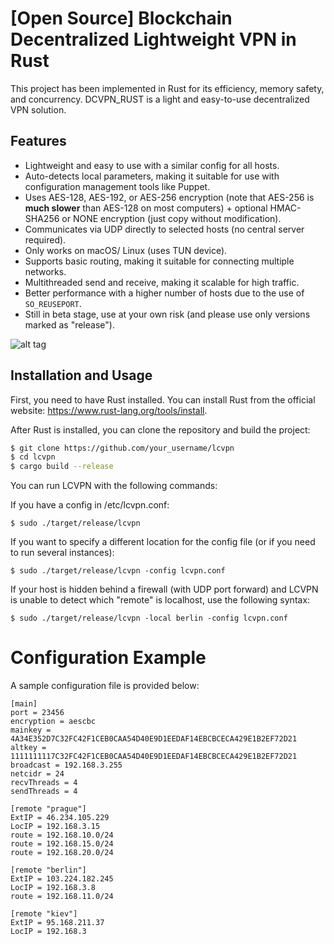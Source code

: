 # [Open Source] Blockchain Decentralized Lightweight VPN in Rust

This project has been implemented in Rust for its efficiency, memory safety, and concurrency. DCVPN_RUST is a light and easy-to-use decentralized VPN solution.

## Features

- Lightweight and easy to use with a similar config for all hosts.
- Auto-detects local parameters, making it suitable for use with configuration management tools like Puppet.
- Uses AES-128, AES-192, or AES-256 encryption (note that AES-256 is **much slower** than AES-128 on most computers) + optional HMAC-SHA256 or NONE encryption (just copy without modification).
- Communicates via UDP directly to selected hosts (no central server required).
- Only works on macOS/ Linux (uses TUN device).
- Supports basic routing, making it suitable for connecting multiple networks.
- Multithreaded send and receive, making it scalable for high traffic.
- Better performance with a higher number of hosts due to the use of `SO_REUSEPORT`.
- Still in beta stage, use at your own risk (and please use only versions marked as "release").

![alt tag](https://raw.githubusercontent.com/kanocz/lcvpn/master/topology.png)

## Installation and Usage

First, you need to have Rust installed. You can install Rust from the official website: https://www.rust-lang.org/tools/install.

After Rust is installed, you can clone the repository and build the project:

```sh
$ git clone https://github.com/your_username/lcvpn
$ cd lcvpn
$ cargo build --release
```

You can run LCVPN with the following commands:

If you have a config in /etc/lcvpn.conf:
```
$ sudo ./target/release/lcvpn
```

If you want to specify a different location for the config file (or if you need to run several instances):
```
$ sudo ./target/release/lcvpn -config lcvpn.conf
```

If your host is hidden behind a firewall (with UDP port forward) and LCVPN is unable to detect which "remote" is localhost, use the following syntax:
```
$ sudo ./target/release/lcvpn -local berlin -config lcvpn.conf
```

# Configuration Example

A sample configuration file is provided below:
```
[main]
port = 23456
encryption = aescbc
mainkey = 4A34E352D7C32FC42F1CEB0CAA54D40E9D1EEDAF14EBCBCECA429E1B2EF72D21
altkey = 1111111117C32FC42F1CEB0CAA54D40E9D1EEDAF14EBCBCECA429E1B2EF72D21
broadcast = 192.168.3.255
netcidr = 24
recvThreads = 4
sendThreads = 4

[remote "prague"]
ExtIP = 46.234.105.229
LocIP = 192.168.3.15
route = 192.168.10.0/24
route = 192.168.15.0/24
route = 192.168.20.0/24

[remote "berlin"]
ExtIP = 103.224.182.245
LocIP = 192.168.3.8
route = 192.168.11.0/24

[remote "kiev"]
ExtIP = 95.168.211.37
LocIP = 192.168.3

```

